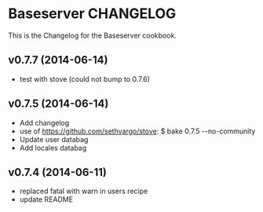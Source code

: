 Baseserver CHANGELOG
====================
This is the Changelog for the Baseserver cookbook.


v0.7.7 (2014-06-14)
-------------------
- test with stove (could not bump to 0.7.6)


v0.7.5 (2014-06-14)
-------------------
- Add changelog
- use of https://github.com/sethvargo/stove: $ bake 0.7.5 --no-community
- Update user databag
- Add locales databag


v0.7.4 (2014-06-11)
-------------------
- replaced fatal with warn in users recipe
- update README
